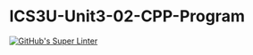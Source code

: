 # ICS3U-Unit3-02-CPP-Program

[![GitHub's Super Linter](https://github.com/Igor-Zhelezniak-1/ICS3U-Unit3-02-CPP-Program/workflows/GitHub's%20Super%20Linter/badge.svg)](https://github.com/Igor-Zhelezniak-1/ICS3U-Unit3-02-CPP-Program/actions)
